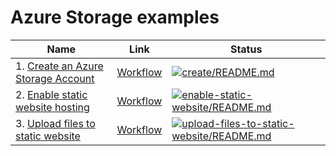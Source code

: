# Azure Storage examples

| Name | Link | Status
| ---- | ---- | ------
| 1. [Create an Azure Storage Account](create/README.md) | [Workflow](../.github/workflows/storage_create_README_md.yml) | [![create/README.md](https://github.com/Azure-Samples/java-on-azure-examples/actions/workflows/storage_create_README_md.yml/badge.svg)](https://github.com/Azure-Samples/java-on-azure-examples/actions/workflows/storage_create_README_md.yml)
| 2. [Enable static website hosting](enable-static-website/README.md) | [Workflow](../.github/workflows/storage_enable-static-website_README_md.yml) | [![enable-static-website/README.md](https://github.com/Azure-Samples/java-on-azure-examples/actions/workflows/storage_enable-static-website_README_md.yml/badge.svg)](https://github.com/Azure-Samples/java-on-azure-examples/actions/workflows/storage_enable-static-website_README_md.yml)
| 3. [Upload files to static website](upload-files-to-static-website/README.md) | [Workflow](../.github/workflows/storage_upload-files-to-static-website_README_md.yml) | [![upload-files-to-static-website/README.md](https://github.com/Azure-Samples/java-on-azure-examples/actions/workflows/storage_upload-files-to-static-website_README_md.yml/badge.svg)](https://github.com/Azure-Samples/java-on-azure-examples/actions/workflows/storage_upload-files-to-static-website_README_md.yml)
